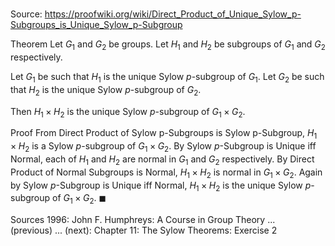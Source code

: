 # 

Source: https://proofwiki.org/wiki/Direct_Product_of_Unique_Sylow_p-Subgroups_is_Unique_Sylow_p-Subgroup

Theorem
Let $G_1$ and $G_2$ be groups.
Let $H_1$ and $H_2$ be subgroups of $G_1$ and $G_2$ respectively.

Let $G_1$ be such that $H_1$ is the unique Sylow $p$-subgroup of $G_1$.
Let $G_2$ be such that $H_2$ is the unique Sylow $p$-subgroup of $G_2$.

Then $H_1 \times H_2$ is the unique Sylow $p$-subgroup of $G_1 \times G_2$.


Proof
From Direct Product of Sylow p-Subgroups is Sylow p-Subgroup, $H_1 \times H_2$ is a Sylow $p$-subgroup of $G_1 \times G_2$.
By Sylow $p$-Subgroup is Unique iff Normal, each of $H_1$ and $H_2$ are normal in $G_1$ and $G_2$ respectively.
By Direct Product of Normal Subgroups is Normal, $H_1 \times H_2$ is normal in $G_1 \times G_2$.
Again by Sylow $p$-Subgroup is Unique iff Normal, $H_1 \times H_2$ is the unique Sylow $p$-subgroup of $G_1 \times G_2$.
$\blacksquare$


Sources
1996: John F. Humphreys: A Course in Group Theory ... (previous) ... (next): Chapter $11$: The Sylow Theorems: Exercise $2$




